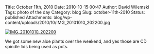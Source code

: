 Title: October 11th, 2010
Date: 2010-10-15 00:47
Author: David Wilemski
Tags: photo of the day
Category: blog
Slug: october-11th-2010
Status: published
Attachments: blog/wp-content/uploads/2010/10/IMG_20101010_202200.jpg

[![](http://oromis.davidwilemski.com/blog/wp-content/uploads/2010/10/IMG_20101010_202200-300x225.jpg
"IMG_20101010_202200")](http://oromis.davidwilemski.com/blog/wp-content/uploads/2010/10/IMG_20101010_202200.jpg)

[](http://oromis.davidwilemski.com/blog/wp-content/uploads/2010/10/IMG_20101010_202200.jpg)We
got some new aloe plants over the weekend, and yes those are CD spindle
lids being used as pots.
